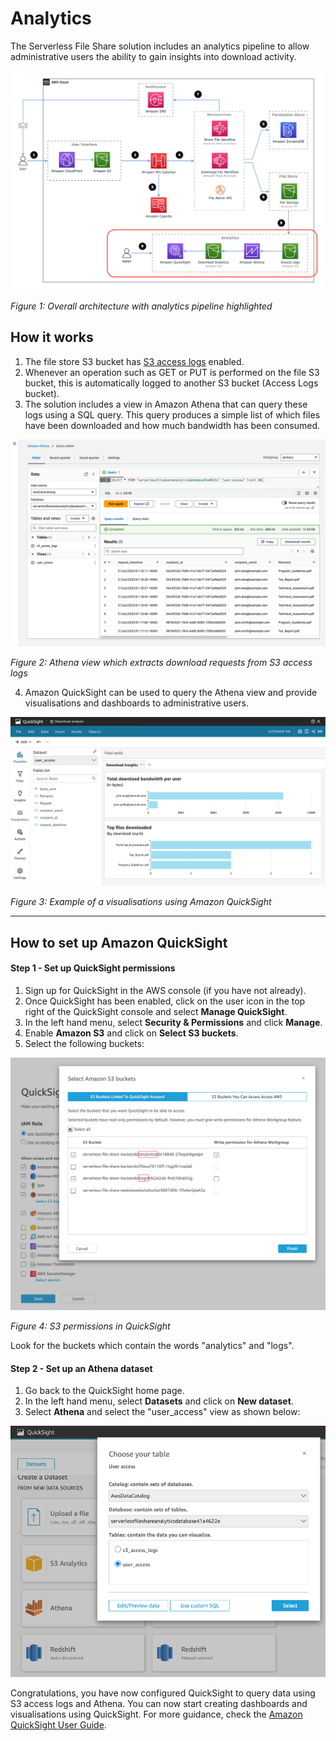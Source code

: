 # Analytics

The Serverless File Share solution includes an analytics pipeline to allow administrative users the ability to gain insights into download activity.

<img src="img/analytics_architecture.png" />

_Figure 1: Overall architecture with analytics pipeline highlighted_

## How it works

1. The file store S3 bucket has [S3 access logs](https://docs.aws.amazon.com/AmazonS3/latest/userguide/ServerLogs.html) enabled.
2. Whenever an operation such as GET or PUT is performed on the file S3 bucket, this is automatically logged to another S3 bucket (Access Logs bucket).
3. The solution includes a view in Amazon Athena that can query these logs using a SQL query. This query produces a simple list of which files have been downloaded and how much bandwidth has been consumed.

<img src="img/athena_view.png" />

_Figure 2: Athena view which extracts download requests from S3 access logs_

4. Amazon QuickSight can be used to query the Athena view and provide visualisations and dashboards to administrative users.

<img src="img/quicksight_visualisation.png" >

_Figure 3: Example of a visualisations using Amazon QuickSight_

---

## How to set up Amazon QuickSight

#### Step 1 - Set up QuickSight permissions

1. Sign up for QuickSight in the AWS console (if you have not already).
2. Once QuickSight has been enabled, click on the user icon in the top right of the QuickSight console and select **Manage QuickSight**.
3. In the left hand menu, select **Security & Permissions** and click **Manage**.
4. Enable **Amazon S3** and click on **Select S3 buckets**.
5. Select the following buckets:

<img src="img/quicksight_permissions.png" />

_Figure 4: S3 permissions in QuickSight_

Look for the buckets which contain the words "analytics" and "logs".

#### Step 2 - Set up an Athena dataset

1. Go back to the QuickSight home page.
2. In the left hand menu, select **Datasets** and click on **New dataset**.
3. Select **Athena** and select the "user_access" view as shown below:

<img src="img/quicksight_dataset.png" />

Congratulations, you have now configured QuickSight to query data using S3 access logs and Athena. You can now start creating dashboards and visualisations using QuickSight. For more guidance, check the [Amazon QuickSight User Guide](https://docs.aws.amazon.com/quicksight/latest/user/welcome.html).
